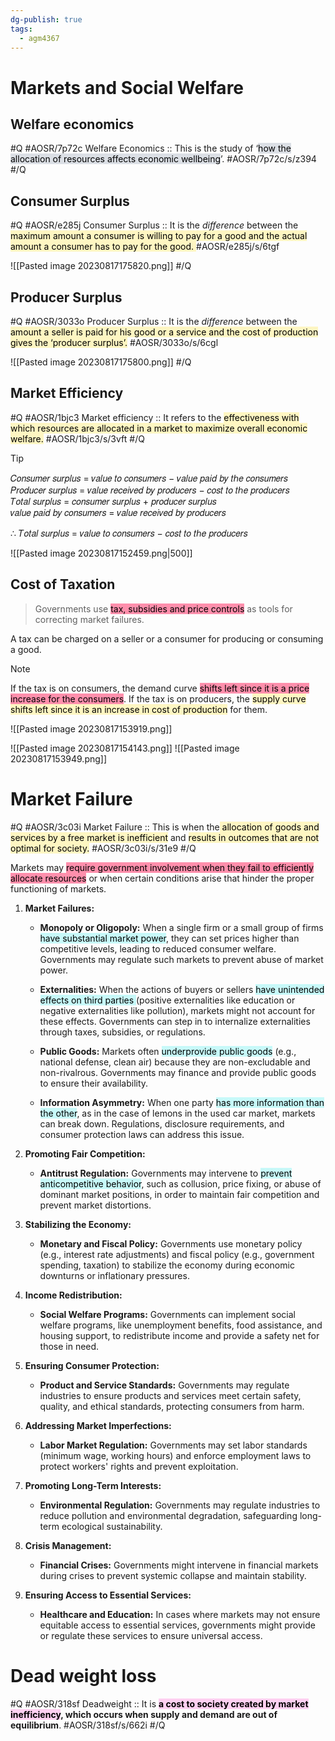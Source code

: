 ```yaml
---
dg-publish: true
tags:
  - agm4367
---
```

# Markets and Social Welfare  

## Welfare economics  
#Q #AOSR/7p72c
Welfare Economics :: This is the study of ‘<mark style="background: #CACFD9A6;">how the allocation of resources affects economic wellbeing</mark>’. #AOSR/7p72c/s/z394
#/Q 
## Consumer Surplus
#Q #AOSR/e285j
Consumer Surplus :: It is the *difference* between the  <mark style="background: #FFF3A3A6;">maximum amount a consumer is willing to pay for a good and the actual amount a  consumer has to pay for the good. </mark> #AOSR/e285j/s/6tgf

![[Pasted image 20230817175820.png]]
#/Q 
## Producer Surplus
#Q  #AOSR/3033o
Producer Surplus :: It is the *difference* between the <mark style="background: #FFF3A3A6;">amount a seller is paid for his good or a service and the cost of production gives the ‘producer  surplus’.</mark> #AOSR/3033o/s/6cgl

![[Pasted image 20230817175800.png]]
#/Q 
## Market Efficiency
#Q  #AOSR/1bjc3
Market efficiency :: It refers to the <mark style="background: #FFF3A3A6;">effectiveness with which resources are allocated in a market to maximize overall economic welfare.</mark> #AOSR/1bjc3/s/3vft
#/Q 

> [!tip]
> 𝐶𝑜𝑛𝑠𝑢𝑚𝑒𝑟 𝑠𝑢𝑟𝑝𝑙𝑢𝑠 = 𝑣𝑎𝑙𝑢𝑒 𝑡𝑜 𝑐𝑜𝑛𝑠𝑢𝑚𝑒𝑟𝑠 − 𝑣𝑎𝑙𝑢𝑒 𝑝𝑎𝑖𝑑 𝑏𝑦 𝑡ℎ𝑒 𝑐𝑜𝑛𝑠𝑢𝑚𝑒𝑟𝑠 
> 𝑃𝑟𝑜𝑑𝑢𝑐𝑒𝑟 𝑠𝑢𝑟𝑝𝑙𝑢𝑠 = 𝑣𝑎𝑙𝑢𝑒 𝑟𝑒𝑐𝑒𝑖𝑣𝑒𝑑 𝑏𝑦 𝑝𝑟𝑜𝑑𝑢𝑐𝑒𝑟𝑠 − 𝑐𝑜𝑠𝑡 𝑡𝑜 𝑡ℎ𝑒 𝑝𝑟𝑜𝑑𝑢𝑐𝑒𝑟𝑠  
> 𝑇𝑜𝑡𝑎𝑙 𝑠𝑢𝑟𝑝𝑙𝑢𝑠 = 𝑐𝑜𝑛𝑠𝑢𝑚𝑒𝑟 𝑠𝑢𝑟𝑝𝑙𝑢𝑠 + 𝑝𝑟𝑜𝑑𝑢𝑐𝑒𝑟 𝑠𝑢𝑟𝑝𝑙𝑢𝑠  
> 𝑣𝑎𝑙𝑢𝑒 𝑝𝑎𝑖𝑑 𝑏𝑦 𝑐𝑜𝑛𝑠𝑢𝑚𝑒𝑟𝑠 = 𝑣𝑎𝑙𝑢𝑒 𝑟𝑒𝑐𝑒𝑖𝑣𝑒𝑑 𝑏𝑦 𝑝𝑟𝑜𝑑𝑢𝑐𝑒𝑟𝑠  
>  
> ∴ 𝑇𝑜𝑡𝑎𝑙 𝑠𝑢𝑟𝑝𝑙𝑢𝑠 = 𝑣𝑎𝑙𝑢𝑒 𝑡𝑜 𝑐𝑜𝑛𝑠𝑢𝑚𝑒𝑟𝑠 − 𝑐𝑜𝑠𝑡 𝑡𝑜 𝑡ℎ𝑒 𝑝𝑟𝑜𝑑𝑢𝑐𝑒𝑟𝑠  

![[Pasted image 20230817152459.png|500]]

## Cost of Taxation

> Governments use <mark style="background: #FF5582A6;">tax, subsidies and  price controls</mark> as tools for correcting market failures.

A tax can be charged on a seller or a consumer for producing or consuming a good. 

> [!note]
> If the tax is on  consumers, the demand curve <mark style="background: #FF5582A6;">shifts left since it is a price increase for the consumers</mark>. If  the tax is on producers, the <mark style="background: #FFF3A3A6;">supply curve shifts left since it is an increase in cost of  production</mark> for them.

![[Pasted image 20230817153919.png]]

![[Pasted image 20230817154143.png]]
![[Pasted image 20230817153949.png]]



# Market Failure
#Q  #AOSR/3c03i
Market Failure :: This is when the<mark style="background: #FFF3A3A6;"> allocation of goods and services by a free market is inefficient</mark> and <mark style="background: #FFF3A3A6;">results in outcomes that are not optimal for society.</mark> #AOSR/3c03i/s/31e9
#/Q 

Markets may <mark style="background: #FF5582A6;">require government involvement when they fail to efficiently allocate resources</mark> or when certain conditions arise that hinder the proper functioning of markets.

1. **Market Failures:**
    
    - **Monopoly or Oligopoly:** When a single firm or a small group of firms <mark style="background: #ABF7F7A6;">have substantial market power</mark>, they can set prices higher than competitive levels, leading to reduced consumer welfare. Governments may regulate such markets to prevent abuse of market power.
      
    - **Externalities:** When the actions of buyers or sellers <mark style="background: #ABF7F7A6;">have unintended effects on third parties </mark>(positive externalities like education or negative externalities like pollution), markets might not account for these effects. Governments can step in to internalize externalities through taxes, subsidies, or regulations.
      
    - **Public Goods:** Markets often <mark style="background: #ABF7F7A6;">underprovide public goods</mark> (e.g., national defense, clean air) because they are non-excludable and non-rivalrous. Governments may finance and provide public goods to ensure their availability.
      
    - **Information Asymmetry:** When one party <mark style="background: #ABF7F7A6;">has more information than the other</mark>, as in the case of lemons in the used car market, markets can break down. Regulations, disclosure requirements, and consumer protection laws can address this issue.
      
2. **Promoting Fair Competition:**
    
    - **Antitrust Regulation:** Governments may intervene to <mark style="background: #ABF7F7A6;">prevent anticompetitive behavior</mark>, such as collusion, price fixing, or abuse of dominant market positions, in order to maintain fair competition and prevent market distortions.
      
3. **Stabilizing the Economy:**
    
    - **Monetary and Fiscal Policy:** Governments use monetary policy (e.g., interest rate adjustments) and fiscal policy (e.g., government spending, taxation) to stabilize the economy during economic downturns or inflationary pressures.
      
4. **Income Redistribution:**
    
    - **Social Welfare Programs:** Governments can implement social welfare programs, like unemployment benefits, food assistance, and housing support, to redistribute income and provide a safety net for those in need.
      
5. **Ensuring Consumer Protection:**
    
    - **Product and Service Standards:** Governments may regulate industries to ensure products and services meet certain safety, quality, and ethical standards, protecting consumers from harm.
      
6. **Addressing Market Imperfections:**
    
    - **Labor Market Regulation:** Governments may set labor standards (minimum wage, working hours) and enforce employment laws to protect workers' rights and prevent exploitation.
      
7. **Promoting Long-Term Interests:**
    
    - **Environmental Regulation:** Governments may regulate industries to reduce pollution and environmental degradation, safeguarding long-term ecological sustainability.
      
8. **Crisis Management:**
    
    - **Financial Crises:** Governments might intervene in financial markets during crises to prevent systemic collapse and maintain stability.
      
9. **Ensuring Access to Essential Services:**
    
    - **Healthcare and Education:** In cases where markets may not ensure equitable access to essential services, governments might provide or regulate these services to ensure universal access.

# Dead weight loss
#Q #AOSR/318sf
Deadweight :: It is **<mark style="background: #FFB8EBA6;">a cost to society created by market inefficiency</mark>, which occurs when supply and demand are out of equilibrium**. #AOSR/318sf/s/662i
#/Q 